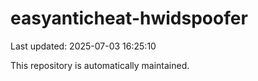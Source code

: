 # easyanticheat-hwidspoofer

Last updated: 2025-07-03 16:25:10

This repository is automatically maintained.
